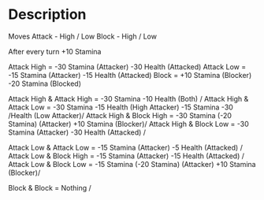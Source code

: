 # Description

Moves
Attack - High / Low
Block - High / Low

After every turn +10 Stamina

Attack High = -30 Stamina (Attacker) -30 Health (Attacked) 
Attack Low = -15 Stamina (Attacker) -15 Health (Attacked) 
Block = +10 Stamina (Blocker) -20 Stamina (Blocked)

Attack High & Attack High = -30 Stamina -10 Health (Both) /
Attack High & Attack Low = -30 Stamina -15 Health (High Attacker) -15 Stamina -30 /Health (Low Attacker)/
Attack High & Block High = -30 Stamina (-20 Stamina) (Attacker) +10 Stamina (Blocker)/
Attack High & Block Low = -30 Stamina (Attacker) -30 Health (Attacked) /

Attack Low & Attack Low = -15 Stamina (Attacker) -5 Health (Attacked) /
Attack Low & Block High = -15 Stamina (Attacker) -15 Health (Attacked) /
Attack Low & Block Low = -15 Stamina (-20 Stamina) (Attacker) +10 Stamina (Blocker)/

Block & Block = Nothing /